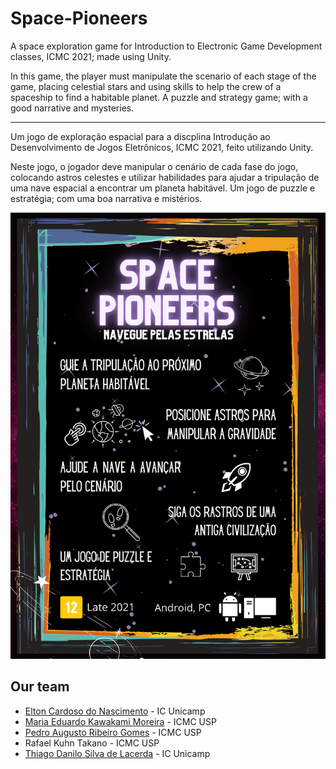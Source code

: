 # Space-Pioneers

A space exploration game for Introduction to Electronic Game Development classes, ICMC 2021; made using Unity.

In this game, the player must manipulate the scenario of each stage of the game, placing celestial stars and using skills to help the crew of a spaceship to find a habitable planet. A puzzle and strategy game; with a good narrative and mysteries.

---

Um jogo de exploração espacial para a discplina Introdução ao Desenvolvimento de Jogos Eletrônicos, ICMC 2021, feito utilizando Unity.

Neste jogo, o jogador deve manipular o cenário de cada fase do jogo, colocando astros celestes e utilizar habilidades para ajudar a tripulação de uma nave espacial a encontrar um planeta habitável. Um jogo de puzzle e estratégia; com uma boa narrativa e mistérios.

![One-sheet](Docs/One%20sheet.png)

## Our team

- [Elton Cardoso do Nascimento](https://github.com/EltonCN) - IC Unicamp
- [Maria Eduardo Kawakami Moreira](https://github.com/madukm) - ICMC USP
- [Pedro Augusto Ribeiro Gomes](https://github.com/pedroaurgomes) - ICMC USP
- Rafael Kuhn Takano - ICMC USP
- [Thiago Danilo Silva de Lacerda](https://github.com/ThiagoDSL) - IC Unicamp
